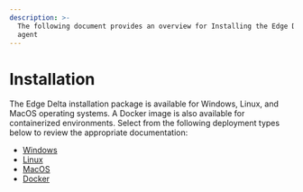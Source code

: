 ```yaml
---
description: >-
  The following document provides an overview for Installing the Edge Delta
  agent
---
```


# Installation

The Edge Delta installation package is available for  Windows, Linux, and MacOS operating systems. A Docker image is also available for containerized environments. Select from the following deployment types below to review the appropriate documentation:

* [Windows](windows.md)
* [Linux](linux.md)
* [MacOS](macos.md)
* [Docker](docker.md)

